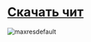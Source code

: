 # [Скачать чит](https://github.com/C0deroid/fluffy-octo-pancake/releases/tag/latest)

![maxresdefault](https://github.com/Rulan-hash/Dota-2/assets/173346076/3f0ed78c-d320-4a35-9966-f479d9bbb46c)
